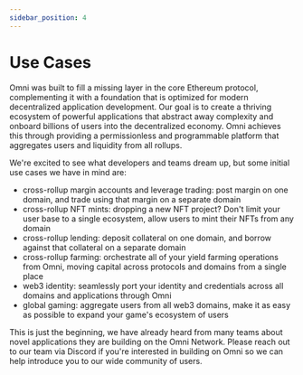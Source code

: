 ```yaml
---
sidebar_position: 4
---
```


# Use Cases

Omni was built to fill a missing layer in the core Ethereum protocol, complementing it with a foundation that is optimized for modern decentralized application development. Our goal is to create a thriving ecosystem of powerful applications that abstract away complexity and onboard billions of users into the decentralized economy. Omni achieves this through providing a permissionless and programmable platform that aggregates users and liquidity from all rollups.

We're excited to see what developers and teams dream up, but some initial use cases we have in mind are:
- cross-rollup margin accounts and leverage trading: post margin on one domain, and trade using that margin on a separate domain
- cross-rollup NFT mints: dropping a new NFT project? Don't limit your user base to a single ecosystem, allow users to mint their NFTs from any domain
- cross-rollup lending: deposit collateral on one domain, and borrow against that collateral on a separate domain
- cross-rollup farming: orchestrate all of your yield farming operations from Omni, moving capital across protocols and domains from a single place
- web3 identity: seamlessly port your identity and credentials across all domains and applications through Omni
- global gaming: aggregate users from all web3 domains, make it as easy as possible to expand your game's ecosystem of users

This is just the beginning, we have already heard from many teams about novel applications they are building on the Omni Network. Please reach out to our team via Discord if you're interested in building on Omni so we can help introduce you to our wide community of users.
